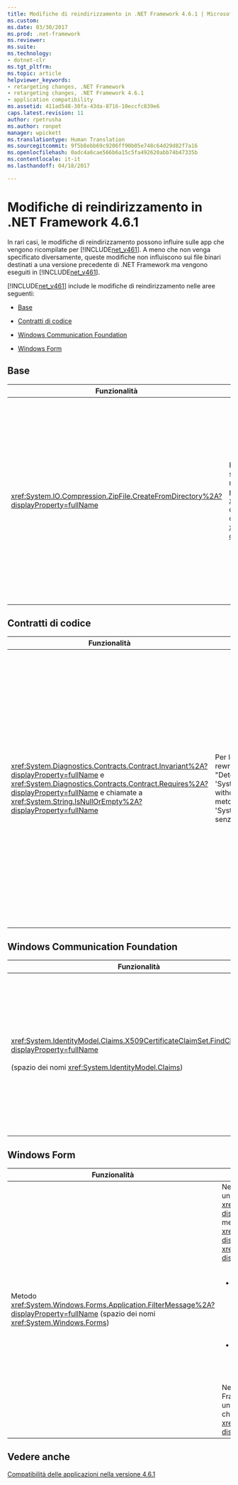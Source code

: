 ```yaml
---
title: Modifiche di reindirizzamento in .NET Framework 4.6.1 | Microsoft Docs
ms.custom: 
ms.date: 03/30/2017
ms.prod: .net-framework
ms.reviewer: 
ms.suite: 
ms.technology:
- dotnet-clr
ms.tgt_pltfrm: 
ms.topic: article
helpviewer_keywords:
- retargeting changes, .NET Framework
- retargeting changes, .NET Framework 4.6.1
- application compatibility
ms.assetid: 411ad548-30fa-43da-8716-10eccfc839e6
caps.latest.revision: 11
author: rpetrusha
ms.author: ronpet
manager: wpickett
ms.translationtype: Human Translation
ms.sourcegitcommit: 9f5b8ebb69c9206ff90b05e748c64d29d82f7a16
ms.openlocfilehash: 0adc4a6cae566b6a15c5fa492620abb74b47335b
ms.contentlocale: it-it
ms.lasthandoff: 04/18/2017

---
```

# <a name="retargeting-changes-in-the-net-framework-461"></a>Modifiche di reindirizzamento in .NET Framework 4.6.1
In rari casi, le modifiche di reindirizzamento possono influire sulle app che vengono ricompilate per [!INCLUDE[net_v461](../../../includes/net-v461-md.md)]. A meno che non venga specificato diversamente, queste modifiche non influiscono sui file binari destinati a una versione precedente di .NET Framework ma vengono eseguiti in [!INCLUDE[net_v461](../../../includes/net-v461-md.md)].  
  
 [!INCLUDE[net_v461](../../../includes/net-v461-md.md)] include le modifiche di reindirizzamento nelle aree seguenti:  
  
-   [Base](#Core)  
  
-   [Contratti di codice](#Contracts)  
  
-   [Windows Communication Foundation](#WCF)  
  
-   [Windows Form](#WinForms)  
  
<a name="Core"></a>   
## <a name="core"></a>Base  
  
|Funzionalità|Modifica|Impatto|Ambito|  
|-------------|------------|------------|-----------|  
|<xref:System.IO.Compression.ZipFile.CreateFromDirectory%2A?displayProperty=fullName>|Per le app destinate a [!INCLUDE[net_v461](../../../includes/net-v461-md.md)] e versioni successive, il carattere separatore di percorsi è stato modificato da una barra rovesciata ("\\") a una barra ("/") nella proprietà <xref:System.IO.Compression.ZipArchiveEntry.FullName%2A> degli oggetti <xref:System.IO.Compression.ZipArchiveEntry> creati da overload del metodo <xref:System.IO.Compression.ZipFile.CreateFromDirectory%2A?displayProperty=fullName>.|Questa modifica garantisce la conformità dell'implementazione .NET alla sezione 4.4.17.1 della [specifica relativa al formato di file ZIP](https://pkware.cachefly.net/webdocs/casestudies/APPNOTE.TXT) e consente agli archivi con estensione ZIP di essere decompressi anche in sistemi non Windows.<br /><br /> Le app destinate a [!INCLUDE[net_v461](../../../includes/net-v461-md.md)] e versioni successive, tuttavia, possono rifiutare questo comportamento. Per altre informazioni, vedere [Mitigation: ZipArchiveEntry.FullName Path Separator](../../../docs/framework/migration-guide/mitigation-ziparchiveentry-fullname-path-separator.md) (Mitigazione: Separatore di percorsi ZipArchiveEntry.FullName).|Microsoft Edge|  
  
<a name="Contracts"></a>   
## <a name="code-contracts"></a>Contratti di codice  
  
|Funzionalità|Modifica|Impatto|Ambito|  
|-------------|------------|------------|-----------|  
|<xref:System.Diagnostics.Contracts.Contract.Invariant%2A?displayProperty=fullName> e <xref:System.Diagnostics.Contracts.Contract.Requires%2A?displayProperty=fullName> e chiamate a <xref:System.String.IsNullOrEmpty%2A?displayProperty=fullName>|Per le app destinate a .NET Framework 4.6.1, il rewriter emette l'avviso del compilatore CC1036: "Detected call to method 'System.String.IsNullOrWhiteSpace(System.String)' without [Pure] in method..." ("Rilevata chiamata al metodo 'System.String.IsNullOrWhiteSpace(System.String)' senza [Pure] nel metodo...").|Si tratta di un avviso del compilatore, non di un errore del compilatore.<br /><br /> Questo comportamento è stato affrontato nel [problema GitHub n. 339](https://github.com/Microsoft/CodeContracts/issues/339). Per eliminare questo avviso, è possibile scaricare e compilare una versione aggiornata del codice sorgente per gli strumenti contratti di codice da [GitHub](https://github.com/Microsoft/CodeContracts/blob/master/README.md). Le informazioni per il download sono disponibili in fondo alla pagina.|Secondario|  
  
<a name="WCF"></a>   
## <a name="windows-communication-foundation"></a>Windows Communication Foundation  
  
|Funzionalità|Modifica|Impatto|Ambito|  
|-------------|------------|------------|-----------|  
|<xref:System.IdentityModel.Claims.X509CertificateClaimSet.FindClaims%2A?displayProperty=fullName><br /><br /> (spazio dei nomi <xref:System.IdentityModel.Claims>)|Nelle app destinate a [!INCLUDE[net_v461](../../../includes/net-v461-md.md)], se un set di attestazioni X509 viene inizializzato da un certificato con più voci DNS nel relativo campo SAN, il metodo <xref:System.IdentityModel.Claims.X509CertificateClaimSet.FindClaims%2A> tenta di far corrispondere l'argomento `claimType` a tutte le voci DNS.<br /><br /> Per le app destinate a versioni precedenti di .NET Framework, il metodo <xref:System.IdentityModel.Claims.X509CertificateClaimSet.FindClaims%2A> tenta di far corrispondere l'argomento `claimType` solo all'ultima voce DNS.|Questa modifica interessa tutte le app destinate a [!INCLUDE[net_v461](../../../includes/net-v461-md.md)]. Le app destinate alle versioni precedenti di .NET Framework non sono interessate.<br /><br /> Le app destinate a [!INCLUDE[net_v461](../../../includes/net-v461-md.md)], tuttavia, possono rifiutare questo comportamento. Possono invece accettare questo comportamento le app destinate a versioni precedenti di .NET Framework ma in esecuzione su [!INCLUDE[net_v461](../../../includes/net-v461-md.md)]. Per altre informazioni, vedere [Mitigazione: Metodo X509CertificateClaimSet.FindClaims](../../../docs/framework/migration-guide/mitigation-x509certificateclaimset-findclaims-method.md).|Secondario|  
  
<a name="WinForms"></a>   
## <a name="windows-forms"></a>Windows Form  
  
|Funzionalità|Modifica|Impatto|Ambito|  
|-------------|------------|------------|-----------|  
|Metodo <xref:System.Windows.Forms.Application.FilterMessage%2A?displayProperty=fullName> (spazio dei nomi <xref:System.Windows.Forms>)|Nelle app di Windows Form destinate a [!INCLUDE[net_v461](../../../includes/net-v461-md.md)], un'implementazione <xref:System.Windows.Forms.IMessageFilter.PreFilterMessage%2A?displayProperty=fullName> personalizzata può filtrare in modo sicuro i messaggi quando viene chiamato il metodo <xref:System.Windows.Forms.Application.FilterMessage%2A?displayProperty=fullName> se l'implementazione <xref:System.Windows.Forms.IMessageFilter.PreFilterMessage%2A?displayProperty=fullName>:<br /><br /> <ul><li>Esegue una o entrambe le opzioni seguenti:<br /><br /> <ul><li>Aggiunge un filtro messaggio chiamando il metodo <xref:System.Windows.Forms.Application.AddMessageFilter%2A>.</li><li>Rimuove un filtro messaggio chiamando il metodo <xref:System.Windows.Forms.Application.RemoveMessageFilter%2A>. ProcessOnStatus.</li></ul></li><li>**E** immette i messaggi chiamando il metodo <xref:System.Windows.Forms.Application.DoEvents%2A?displayProperty=fullName>.</li></ul><br /> Nelle app Windows Form destinate a versioni precedenti di .NET Framework, questo tipo di implementazioni genera in alcuni casi un'eccezione <xref:System.IndexOutOfRangeException> quando viene chiamato il metodo <xref:System.Windows.Forms.Application.FilterMessage%2A?displayProperty=fullName>|Questa modifica interessa tutte le app destinate a [!INCLUDE[net_v461](../../../includes/net-v461-md.md)]. Le app destinate alle versioni precedenti di .NET Framework non sono interessate.<br /><br /> Le app destinate a [!INCLUDE[net_v461](../../../includes/net-v461-md.md)], tuttavia, possono rifiutare questo comportamento. Possono invece accettare questo comportamento le app destinate a versioni precedenti di .NET Framework ma in esecuzione su [!INCLUDE[net_v461](../../../includes/net-v461-md.md)]. Per altre informazioni, vedere [Mitigazione: Implementazioni IMessageFilter.PreFilterMessage personalizzate](../../../docs/framework/migration-guide/mitigation-custom-imessagefilter-prefiltermessage-implementations.md).|Microsoft Edge|  
  
## <a name="see-also"></a>Vedere anche  
 [Compatibilità delle applicazioni nella versione 4.6.1](../../../docs/framework/migration-guide/application-compatibility-in-the-net-framework-4-6-1.md)
